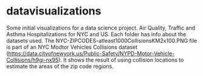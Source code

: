 # datavisualizations
Some initial visualizations for a data science project. Air Quality, Traffic and Asthma Hospitalizations for NYC and US. Each folder has info about the datasets used.
The NYC-ZIPCODES-atleast1000CollisionsKM2x100.PNG file is part of an NYC Modtor Vehicles Collisions dataset (https://data.cityofnewyork.us/Public-Safety/NYPD-Motor-Vehicle-Collisions/h9gi-nx95). It shows the result of using collision locations to estimate the areas of the zip code regions.
